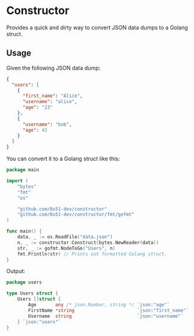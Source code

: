 # Constructor

Provides a quick and dirty way to convert JSON data dumps to a Golang struct.

## Usage

Given the following JSON data dump:

```json
{
  "users": [
    {
      "first_name": "Alice",
      "username": "alice",
      "age": "23"
    },
    {
      "username": "bob",
      "age": 42
    }
  ]
}
```

You can convert it to a Golang struct like this:

```go
package main

import (
	"bytes"
	"fmt"
	"os"

	"github.com/0x51-dev/constructor"
	"github.com/0x51-dev/constructor/fmt/gofmt"
)

func main() {
	data, _ := os.ReadFile("data.json")
	n, _ := constructor.Construct(bytes.NewReader(data))
	str, _ := gofmt.NodeToGo("Users", n)
	fmt.Println(str) // Prints out formatted Golang struct.
}

```

Output:

```go
package users

type Users struct {
	Users []struct {
		Age       any /* json.Number, string */ `json:"age"`
		FirstName *string                       `json:"first_name"`
		Username  string                        `json:"username"`
	} `json:"users"`
}

```
